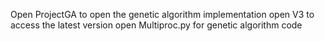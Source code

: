 Open ProjectGA to open the genetic algorithm implementation
open V3 to access the latest version
open Multiproc.py for genetic algorithm code
